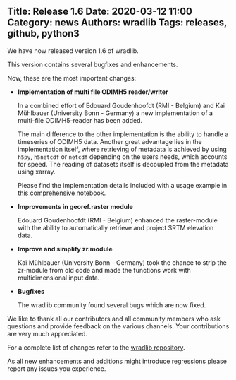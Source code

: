 Title: Release 1.6
Date: 2020-03-12 11:00
Category: news
Authors: wradlib
Tags: releases, github, python3
---

We have now released version 1.6 of wradlib.

This version contains several bugfixes and enhancements.

Now, these are the most important changes:

- **Implementation of multi file ODIMH5 reader/writer**

    In a combined effort of Edouard Goudenhoofdt (RMI - Belgium) and Kai Mühlbauer (University Bonn - Germany) a new implementation of a multi-file ODIMH5-reader has been added.
        
    The main difference to the other implementation is the ability to handle a timeseries of ODIMH5 data.
    Another great advantage lies in the implementation itself, where retrieving of metadata is achieved by using `h5py`, `h5netcdf` or `netcdf` depending on the users needs, which accounts for speed. 
    The reading of datasets itself is decoupled from the metadata using xarray.
    
    Please find the implementation details included with a usage example in [this comprehensive notebook](https://docs.wradlib.org/en/1.6.0/notebooks/fileio/wradlib_odim_multi_file_dataset.html).  
    
- **Improvements in georef.raster module**
    
    Edouard Goudenhoofdt (RMI - Belgium) enhanced the raster-module with the ability to automatically retrieve and project SRTM elevation data.
    
- **Improve and simplify zr.module**
    
    Kai Mühlbauer (University Bonn - Germany) took the chance to strip the zr-module from old code and made the functions work with multidimensional input data.

- **Bugfixes**
    
    The wradlib community found several bugs which are now fixed.   

We like to thank all our contributors and all community members who ask questions and provide feedback on the various channels. Your contributions are very much appreciated. 

For a complete list of changes refer to the [wradlib repository](https://github.com/wradlib/wradlib/commits/master).

As all new enhancements and additions might introduce regressions please report any issues you experience.